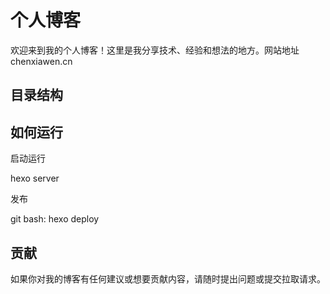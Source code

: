 # 个人博客

欢迎来到我的个人博客！这里是我分享技术、经验和想法的地方。网站地址 chenxiawen.cn

## 目录结构

## 如何运行

启动运行

hexo server

发布

git bash: hexo deploy

## 贡献

如果你对我的博客有任何建议或想要贡献内容，请随时提出问题或提交拉取请求。
